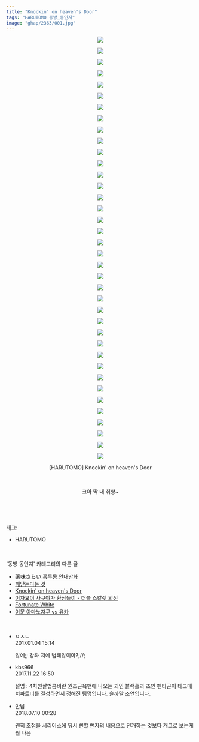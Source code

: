 ```yaml
---
title: "Knockin' on heaven's Door"
tags: "HARUTOMO 동방_동인지"
image: "ghap/2363/001.jpg"
---
```

<div class="article">
<p style="text-align: center; clear: none; float: none;"><img src="{{ site.nasurl }}/ghap/2363/001.jpg"/></p>
<p style="text-align: center; clear: none; float: none;"><img src="{{ site.nasurl }}/ghap/2363/002.jpg"/></p>
<p style="text-align: center; clear: none; float: none;"><img src="{{ site.nasurl }}/ghap/2363/003.jpg"/></p>
<p style="text-align: center; clear: none; float: none;"><img src="{{ site.nasurl }}/ghap/2363/004.jpg"/></p>
<p style="text-align: center; clear: none; float: none;"><img src="{{ site.nasurl }}/ghap/2363/005.jpg"/></p>
<p style="text-align: center; clear: none; float: none;"><img src="{{ site.nasurl }}/ghap/2363/006.jpg"/></p>
<p style="text-align: center; clear: none; float: none;"><img src="{{ site.nasurl }}/ghap/2363/007.jpg"/></p>
<p style="text-align: center; clear: none; float: none;"><img src="{{ site.nasurl }}/ghap/2363/008.jpg"/></p>
<p style="text-align: center; clear: none; float: none;"><img src="{{ site.nasurl }}/ghap/2363/009.jpg"/></p>
<p style="text-align: center; clear: none; float: none;"><img src="{{ site.nasurl }}/ghap/2363/010.jpg"/></p>
<p style="text-align: center; clear: none; float: none;"><img src="{{ site.nasurl }}/ghap/2363/011.jpg"/></p>
<p style="text-align: center; clear: none; float: none;"><img src="{{ site.nasurl }}/ghap/2363/012.jpg"/></p>
<p style="text-align: center; clear: none; float: none;"><img src="{{ site.nasurl }}/ghap/2363/013.jpg"/></p>
<p style="text-align: center; clear: none; float: none;"><img src="{{ site.nasurl }}/ghap/2363/014.jpg"/></p>
<p style="text-align: center; clear: none; float: none;"><img src="{{ site.nasurl }}/ghap/2363/015.jpg"/></p>
<p style="text-align: center; clear: none; float: none;"><img src="{{ site.nasurl }}/ghap/2363/016.jpg"/></p>
<p style="text-align: center; clear: none; float: none;"><img src="{{ site.nasurl }}/ghap/2363/017.jpg"/></p>
<p style="text-align: center; clear: none; float: none;"><img src="{{ site.nasurl }}/ghap/2363/018.jpg"/></p>
<p style="text-align: center; clear: none; float: none;"><img src="{{ site.nasurl }}/ghap/2363/019.jpg"/></p>
<p style="text-align: center; clear: none; float: none;"><img src="{{ site.nasurl }}/ghap/2363/020.jpg"/></p>
<p style="text-align: center; clear: none; float: none;"><img src="{{ site.nasurl }}/ghap/2363/021.jpg"/></p>
<p style="text-align: center; clear: none; float: none;"><img src="{{ site.nasurl }}/ghap/2363/022.jpg"/></p>
<p style="text-align: center; clear: none; float: none;"><img src="{{ site.nasurl }}/ghap/2363/023.jpg"/></p>
<p style="text-align: center; clear: none; float: none;"><img src="{{ site.nasurl }}/ghap/2363/024.jpg"/></p>
<p style="text-align: center; clear: none; float: none;"><img src="{{ site.nasurl }}/ghap/2363/025.jpg"/></p>
<p style="text-align: center; clear: none; float: none;"><img src="{{ site.nasurl }}/ghap/2363/026.jpg"/></p>
<p style="text-align: center; clear: none; float: none;"><img src="{{ site.nasurl }}/ghap/2363/027.jpg"/></p>
<p style="text-align: center; clear: none; float: none;"><img src="{{ site.nasurl }}/ghap/2363/028.jpg"/></p>
<p style="text-align: center; clear: none; float: none;"><img src="{{ site.nasurl }}/ghap/2363/029.jpg"/></p>
<p style="text-align: center; clear: none; float: none;"><img src="{{ site.nasurl }}/ghap/2363/030.jpg"/></p>
<p style="text-align: center; clear: none; float: none;"><img src="{{ site.nasurl }}/ghap/2363/031.jpg"/></p>
<p style="text-align: center; clear: none; float: none;"><img src="{{ site.nasurl }}/ghap/2363/032.jpg"/></p>
<p style="text-align: center; clear: none; float: none;"><img src="{{ site.nasurl }}/ghap/2363/033.jpg"/></p>
<p style="text-align: center; clear: none; float: none;"><img src="{{ site.nasurl }}/ghap/2363/034.jpg"/></p>
<p style="text-align: center; clear: none; float: none;"><img src="{{ site.nasurl }}/ghap/2363/035.jpg"/></p>
<p style="text-align: center; clear: none; float: none;"><img src="{{ site.nasurl }}/ghap/2363/036.jpg"/></p>
<p style="text-align: center; clear: none; float: none;"><img src="{{ site.nasurl }}/ghap/2363/037.jpg"/></p>
<p style="text-align: center; clear: none; float: none;"><img src="{{ site.nasurl }}/ghap/2363/038.jpg"/></p>
<p style="text-align: center; clear: none; float: none;">[HARUTOMO] Knockin' on heaven's Door</p>
<p style="text-align: center; clear: none; float: none;"><br/></p>
<p style="text-align: center; clear: none; float: none;">크아 딱 내 취향~</p>
<p><br/></p>
</div><br/>
<div class="tagTrail">
<p>태그: </p>
<ul>
<li>HARUTOMO</li>
</ul>
</div><br/>
<div class="another">
<p>'동방 동인지' 카테고리의 다른 글</p>
<ul>
<li><a href="/2016-09-27-ghap_2366">薬味さらい 홍루몽 안내만화</a></li>
<li><a href="/2016-09-27-ghap_2365">깨닫는다는 것</a></li>
<li><a href="/2016-09-27-ghap_2363">Knockin' on heaven's Door</a></li>
<li><a href="/2016-09-27-ghap_2361">이자요이 사쿠야가 환상들이 - 더블 스칼렛 외전</a></li>
<li><a href="/2016-09-27-ghap_2360">Fortunate White</a></li>
<li><a href="/2016-09-27-ghap_2359">이문 아마노자쿠 vs 유카</a></li>
</ul>
</div><br/>
<div class="cb_module cb_fluid">
<div class="cb_wrt cb_profile">
<div class="comment">
<ul>
<li class="cb_thumb_off" id="comment14882958">
<div class="cb_comment_area">
<div class="cb_info_area">
<div class="cb_section">
<span class="cb_nick_name">ㅇㅅㄴ</span>
</div>
<div class="cb_section">
<span class="cb_date">2017.01.04 15:14 </span>
</div>
</div>
<div class="cb_dsc_comment">
<p class="cb_dsc">
											않예;; 강좌 저예 범좨않이야?;//; 
										</p>
</div>
</div></li>
<li class="cb_thumb_off" id="comment15135181">
<div class="cb_comment_area">
<div class="cb_info_area">
<div class="cb_section">
<span class="cb_nick_name">kbs966</span>
</div>
<div class="cb_section">
<span class="cb_date">2017.11.22 16:50 </span>
</div>
</div>
<div class="cb_dsc_comment">
<p class="cb_dsc">
											설명 : 4차원살법콤비란 원조근육맨에 나오는 괴인 블랙홀과 초인 펜타곤이 태그매치파트너를 결성하면서 정해진 팀명입니다. 솔까말 조연입니다.
										</p>
</div>
</div></li>
<li class="cb_thumb_off" id="comment15282977">
<div class="cb_comment_area">
<div class="cb_info_area">
<div class="cb_section">
<span class="cb_nick_name">만남</span>
</div>
<div class="cb_section">
<span class="cb_date">2018.07.10 00:28 </span>
</div>
</div>
<div class="cb_dsc_comment">
<p class="cb_dsc">
											괜히 초점을 시리어스에 둬서 뻔할 뻔자의 내용으로 전개하는 것보다 개그로 보는게 훨 나음
										</p>
</div>
</div></li>
</ul>
</div>
</div><!-- commentList close -->
</div><br/>
